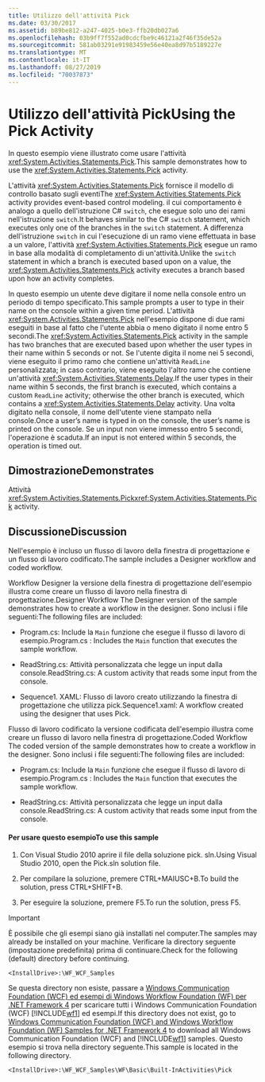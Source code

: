 ```yaml
---
title: Utilizzo dell'attività Pick
ms.date: 03/30/2017
ms.assetid: b89be812-a247-4025-b0e3-ffb20db027a6
ms.openlocfilehash: 03b9ff7f552ad0cdcfbe9c46121a2f46f35de52a
ms.sourcegitcommit: 581ab03291e91983459e56e40ea8d97b5189227e
ms.translationtype: MT
ms.contentlocale: it-IT
ms.lasthandoff: 08/27/2019
ms.locfileid: "70037873"
---
```

# <a name="using-the-pick-activity"></a><span data-ttu-id="4c7b1-102">Utilizzo dell'attività Pick</span><span class="sxs-lookup"><span data-stu-id="4c7b1-102">Using the Pick Activity</span></span>
<span data-ttu-id="4c7b1-103">In questo esempio viene illustrato come usare l'attività <xref:System.Activities.Statements.Pick>.</span><span class="sxs-lookup"><span data-stu-id="4c7b1-103">This sample demonstrates how to use the <xref:System.Activities.Statements.Pick> activity.</span></span>

 <span data-ttu-id="4c7b1-104">L'attività <xref:System.Activities.Statements.Pick> fornisce il modello di controllo basato sugli eventi</span><span class="sxs-lookup"><span data-stu-id="4c7b1-104">The <xref:System.Activities.Statements.Pick> activity provides event-based control modeling.</span></span> <span data-ttu-id="4c7b1-105">il cui comportamento è analogo a quello dell'istruzione C# `switch`, che esegue solo uno dei rami nell'istruzione `switch`.</span><span class="sxs-lookup"><span data-stu-id="4c7b1-105">It behaves similar to the C# `switch` statement, which executes only one of the branches in the `switch` statement.</span></span> <span data-ttu-id="4c7b1-106">A differenza dell'istruzione `switch` in cui l'esecuzione di un ramo viene effettuata in base a un valore, l'attività <xref:System.Activities.Statements.Pick> esegue un ramo in base alla modalità di completamento di un'attività.</span><span class="sxs-lookup"><span data-stu-id="4c7b1-106">Unlike the `switch` statement in which a branch is executed based upon on a value, the <xref:System.Activities.Statements.Pick> activity executes a branch based upon how an activity completes.</span></span>

 <span data-ttu-id="4c7b1-107">In questo esempio un utente deve digitare il nome nella console entro un periodo di tempo specificato.</span><span class="sxs-lookup"><span data-stu-id="4c7b1-107">This sample prompts a user to type in their name on the console within a given time period.</span></span> <span data-ttu-id="4c7b1-108">L'attività <xref:System.Activities.Statements.Pick> nell'esempio dispone di due rami eseguiti in base al fatto che l'utente abbia o meno digitato il nome entro 5 secondi.</span><span class="sxs-lookup"><span data-stu-id="4c7b1-108">The <xref:System.Activities.Statements.Pick> activity in the sample has two branches that are executed based upon whether the user types in their name within 5 seconds or not.</span></span> <span data-ttu-id="4c7b1-109">Se l'utente digita il nome nei 5 secondi, viene eseguito il primo ramo che contiene un'attività `ReadLine` personalizzata; in caso contrario, viene eseguito l'altro ramo che contiene un'attività <xref:System.Activities.Statements.Delay>.</span><span class="sxs-lookup"><span data-stu-id="4c7b1-109">If the user types in their name within 5 seconds, the first branch is executed, which contains a custom `ReadLine` activity; otherwise the other branch is executed, which contains a <xref:System.Activities.Statements.Delay> activity.</span></span> <span data-ttu-id="4c7b1-110">Una volta digitato nella console, il nome dell'utente viene stampato nella console.</span><span class="sxs-lookup"><span data-stu-id="4c7b1-110">Once a user’s name is typed in on the console, the user’s name is printed on the console.</span></span> <span data-ttu-id="4c7b1-111">Se un input non viene immesso entro 5 secondi, l'operazione è scaduta.</span><span class="sxs-lookup"><span data-stu-id="4c7b1-111">If an input is not entered within 5 seconds, the operation is timed out.</span></span>

## <a name="demonstrates"></a><span data-ttu-id="4c7b1-112">Dimostrazione</span><span class="sxs-lookup"><span data-stu-id="4c7b1-112">Demonstrates</span></span>
 <span data-ttu-id="4c7b1-113">Attività <xref:System.Activities.Statements.Pick></span><span class="sxs-lookup"><span data-stu-id="4c7b1-113"><xref:System.Activities.Statements.Pick> activity.</span></span>

## <a name="discussion"></a><span data-ttu-id="4c7b1-114">Discussione</span><span class="sxs-lookup"><span data-stu-id="4c7b1-114">Discussion</span></span>
 <span data-ttu-id="4c7b1-115">Nell'esempio è incluso un flusso di lavoro della finestra di progettazione e un flusso di lavoro codificato.</span><span class="sxs-lookup"><span data-stu-id="4c7b1-115">The sample includes a Designer workflow and coded workflow.</span></span>

 <span data-ttu-id="4c7b1-116">Workflow Designer la versione della finestra di progettazione dell'esempio illustra come creare un flusso di lavoro nella finestra di progettazione.</span><span class="sxs-lookup"><span data-stu-id="4c7b1-116">Designer Workflow The Designer version of the sample demonstrates how to create a workflow in the designer.</span></span> <span data-ttu-id="4c7b1-117">Sono inclusi i file seguenti:</span><span class="sxs-lookup"><span data-stu-id="4c7b1-117">The following files are included:</span></span>

- <span data-ttu-id="4c7b1-118">Program.cs: Include la `Main` funzione che esegue il flusso di lavoro di esempio.</span><span class="sxs-lookup"><span data-stu-id="4c7b1-118">Program.cs : Includes the `Main` function that executes the sample workflow.</span></span>

- <span data-ttu-id="4c7b1-119">ReadString.cs: Attività personalizzata che legge un input dalla console.</span><span class="sxs-lookup"><span data-stu-id="4c7b1-119">ReadString.cs: A custom activity that reads some input from the console.</span></span>

- <span data-ttu-id="4c7b1-120">Sequence1. XAML: Flusso di lavoro creato utilizzando la finestra di progettazione che utilizza pick.</span><span class="sxs-lookup"><span data-stu-id="4c7b1-120">Sequence1.xaml: A workflow created using the designer that uses Pick.</span></span>

 <span data-ttu-id="4c7b1-121">Flusso di lavoro codificato la versione codificata dell'esempio illustra come creare un flusso di lavoro nella finestra di progettazione.</span><span class="sxs-lookup"><span data-stu-id="4c7b1-121">Coded Workflow The coded version of the sample demonstrates how to create a workflow in the designer.</span></span> <span data-ttu-id="4c7b1-122">Sono inclusi i file seguenti:</span><span class="sxs-lookup"><span data-stu-id="4c7b1-122">The following files are included:</span></span>

- <span data-ttu-id="4c7b1-123">Program.cs: Include la `Main` funzione che esegue il flusso di lavoro di esempio.</span><span class="sxs-lookup"><span data-stu-id="4c7b1-123">Program.cs : Includes the `Main` function that executes the sample workflow.</span></span>

- <span data-ttu-id="4c7b1-124">ReadString.cs: Attività personalizzata che legge un input dalla console.</span><span class="sxs-lookup"><span data-stu-id="4c7b1-124">ReadString.cs: A custom activity that reads some input from the console.</span></span>

#### <a name="to-use-this-sample"></a><span data-ttu-id="4c7b1-125">Per usare questo esempio</span><span class="sxs-lookup"><span data-stu-id="4c7b1-125">To use this sample</span></span>

1. <span data-ttu-id="4c7b1-126">Con Visual Studio 2010 aprire il file della soluzione pick. sln.</span><span class="sxs-lookup"><span data-stu-id="4c7b1-126">Using Visual Studio 2010, open the Pick.sln solution file.</span></span>

2. <span data-ttu-id="4c7b1-127">Per compilare la soluzione, premere CTRL+MAIUSC+B.</span><span class="sxs-lookup"><span data-stu-id="4c7b1-127">To build the solution, press CTRL+SHIFT+B.</span></span>

3. <span data-ttu-id="4c7b1-128">Per eseguire la soluzione, premere F5.</span><span class="sxs-lookup"><span data-stu-id="4c7b1-128">To run the solution, press F5.</span></span>

> [!IMPORTANT]
> <span data-ttu-id="4c7b1-129">È possibile che gli esempi siano già installati nel computer.</span><span class="sxs-lookup"><span data-stu-id="4c7b1-129">The samples may already be installed on your machine.</span></span> <span data-ttu-id="4c7b1-130">Verificare la directory seguente (impostazione predefinita) prima di continuare.</span><span class="sxs-lookup"><span data-stu-id="4c7b1-130">Check for the following (default) directory before continuing.</span></span>  
>   
> `<InstallDrive>:\WF_WCF_Samples`  
>   
> <span data-ttu-id="4c7b1-131">Se questa directory non esiste, passare a [Windows Communication Foundation (WCF) ed esempi di Windows Workflow Foundation (WF) per .NET Framework 4](https://go.microsoft.com/fwlink/?LinkId=150780) per scaricare tutti i Windows Communication Foundation (WCF) [!INCLUDE[wf1](../../../../includes/wf1-md.md)] ed esempi.</span><span class="sxs-lookup"><span data-stu-id="4c7b1-131">If this directory does not exist, go to [Windows Communication Foundation (WCF) and Windows Workflow Foundation (WF) Samples for .NET Framework 4](https://go.microsoft.com/fwlink/?LinkId=150780) to download all Windows Communication Foundation (WCF) and [!INCLUDE[wf1](../../../../includes/wf1-md.md)] samples.</span></span> <span data-ttu-id="4c7b1-132">Questo esempio si trova nella directory seguente.</span><span class="sxs-lookup"><span data-stu-id="4c7b1-132">This sample is located in the following directory.</span></span>  
>   
> `<InstallDrive>:\WF_WCF_Samples\WF\Basic\Built-InActivities\Pick`
